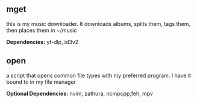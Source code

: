 ## mget
this is my music downloader. It downloads albums, splits them, tags them, then places them in ~/music

**Dependencies:** yt-dlp, id3v2

## open
a script that opens common file types with my preferred program. I have it bound to <enter> in my file manager

**Optional Dependencies:** nvim, zathura, ncmpcpp,feh, mpv
